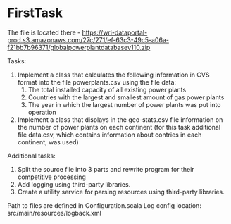 # FirstTask
The file is located there - https://wri-dataportal-prod.s3.amazonaws.com/27c/271/ef-63c3-49c5-a06a-f21bb7b96371/globalpowerplantdatabasev110.zip

  Tasks:
1. Implement a class that calculates the following information in CVS format into the file powerplants.csv using the file data:
    1. The total installed capacity of all existing power plants
    2. Countries with the largest and smallest amount of gas power plants
    3. The year in which the largest number of power plants was put into operation
2. Implement a class that displays in the geo-stats.csv file information on the number of power plants on each continent 
(for this task additional file data.csv, which contains information about contries in each continent, was used) 

  Additional tasks: 
1. Split the source file into 3 parts and rewrite program for their competitive processing
1. Add logging using third-party libraries.
2. Create a utility service for parsing resources using third-party libraries.

Path to files are defined in Configuration.scala
Log config location: src/main/resources/logback.xml

